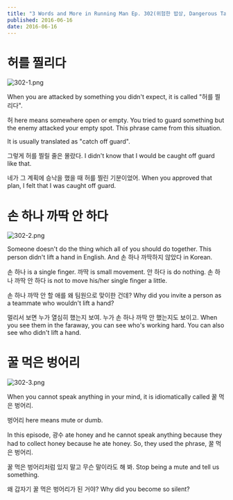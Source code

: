 ```yaml
---
title: "3 Words and More in Running Man Ep. 302(위험한 밥상, Dangerous Table)"
published: 2016-06-16
date: 2016-06-16
---
```

#  허를 찔리다

![302-1.png ](/images/302-1.png )

When you are attacked by something you didn't expect, it is called "허를 찔리다". 

허 here means somewhere open or empty. You tried to guard something but the enemy attacked your empty spot. This phrase came from this situation.

It is usually translated as "catch off guard".

그렇게 허를 찔릴 줄은 몰랐다. 
I didn't know that I would be caught off guard like that. 

네가 그 계획에 승낙을 했을 때 허를 찔린 기분이었어.
When you approved that plan, I felt that I was caught off guard. 

#  손 하나 까딱 안 하다

 ![302-2.png ](/images/302-2.png ) 

Someone doesn't do the thing which all of you should do together. This person didn't lift a hand in English. And 손 하나 까딱하지 않았다 in Korean. 

손 하나 is a single finger. 까딱 is small movement. 안 하다 is do nothing. 손 하나 까딱 안 하다 is not to move his/her single finger a little. 

손 하나 까딱 안 할 애를 왜 팀원으로 맞이한 건데?
Why did you invite a person as a teammate who wouldn't lift a hand?

멀리서 보면 누가 열심히 했는지 보여. 누가 손 하나 까딱 안 했는지도 보이고. 
When you see them in the faraway, you can see who's working hard. You can also see who didn't lift a hand. 

#  꿀 먹은 벙어리

![302-3.png ](/images/302-3.png )

When you cannot speak anything in your mind, it is idiomatically called 꿀 먹은 벙어리. 

벙어리 here means mute or dumb. 

In this episode, 광수 ate honey and he cannot speak anything because they had to collect honey because he ate honey. So, they used the phrase, 꿀 먹은 벙어리.

꿀 먹은 벙어리처럼 있지 말고 무슨 말이라도 해 봐. 
Stop being a mute and tell us something. 

왜 갑자기 꿀 먹은 벙어리가 된 거야?
Why did you become so silent?
